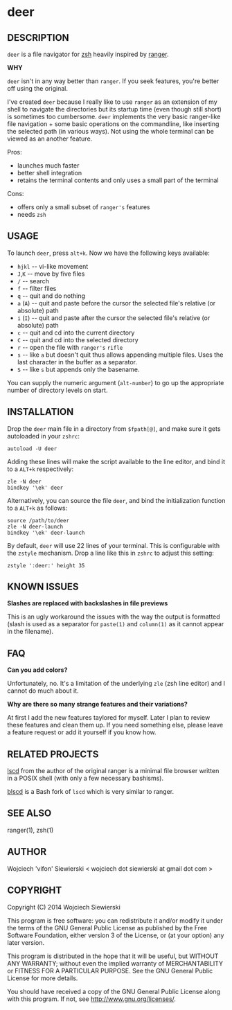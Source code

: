 deer
====

DESCRIPTION
-----------

`deer` is a file navigator for [zsh](http://zsh.sourceforge.net/)
heavily inspired by [ranger](http://ranger.nongnu.org/).

**WHY**

`deer` isn't in any way better than `ranger`. If you seek features,
you're better off using the original.

I've created `deer` because I really like to use `ranger` as an
extension of my shell to navigate the directories but its startup time
(even though still short) is sometimes too cumbersome. `deer`
implements the very basic ranger-like file navigation + some basic
operations on the commandline, like inserting the selected path (in
various ways). Not using the whole terminal can be viewed as an
another feature.

Pros:  
* launches much faster  
* better shell integration  
* retains the terminal contents and only uses a small part of the terminal  

Cons:  
* offers only a small subset of `ranger's` features  
* needs `zsh`  

USAGE
-----

To launch `deer`, press `alt+k`. Now we have the following keys available:

* `hjkl` --  vi-like movement
* `J`,`K` --  move by five files
* `/` -- search
* `f` -- filter files
* `q` -- quit and do nothing
* `a` (`A`) -- quit and paste before the cursor the selected file's relative (or absolute) path
* `i` (`I`) -- quit and paste after the cursor the selected file's relative (or absolute) path
* `c` -- quit and cd into the current directory
* `C` -- quit and cd into the selected directory
* `r` -- open the file with `ranger's` `rifle`
* `s` -- like `a` but doesn't quit thus allows appending multiple files. Uses the last character in the buffer as a separator.
* `S` -- like `s` but appends only the basename.

You can supply the numeric argument (`alt-number`) to go up the
appropriate number of directory levels on start.

INSTALLATION
------------

Drop the `deer` main file in a directory from `$fpath[@]`, and make sure it gets
autoloaded in your `zshrc`:

    autoload -U deer

Adding these lines will make the script available to the line editor, and bind
it to a `ALT+k` respectively:

    zle -N deer
    bindkey '\ek' deer

Alternatively, you can source the file `deer`, and bind the initialization
function to a `ALT+k` as follows:

    source /path/to/deer
    zle -N deer-launch
    bindkey '\ek' deer-launch

By default, `deer` will use 22 lines of your terminal. This is configurable
with the `zstyle` mechanism. Drop a line like this in `zshrc` to adjust this
setting:

    zstyle ':deer:' height 35


KNOWN ISSUES
------------

**Slashes are replaced with backslashes in file previews**

This is an ugly workaround the issues with the way the output is
formatted (slash is used as a separator for `paste(1)` and
`column(1)` as it cannot appear in the filename).

FAQ
---

**Can you add colors?**

Unfortunately, no. It's a limitation of the underlying `zle` (zsh
line editor) and I cannot do much about it.

**Why are there so many strange features and their variations?**

At first I add the new features taylored for myself. Later I plan to
review these features and clean them up. If you need something else,
please leave a feature request or add it yourself if you know how.

RELATED PROJECTS
----------------

[lscd](https://github.com/hut/lscd) from the author of the original
ranger is a minimal file browser written in a POSIX shell (with only a
few necessary bashisms).

[blscd](https://github.com/D630/blscd) is a Bash fork of `lscd` which
is very similar to ranger.

SEE ALSO
--------

ranger(1), zsh(1)

AUTHOR
------

Wojciech 'vifon' Siewierski < wojciech dot siewierski at gmail dot com >

COPYRIGHT
---------

Copyright (C) 2014  Wojciech Siewierski

This program is free software: you can redistribute it and/or modify
it under the terms of the GNU General Public License as published by
the Free Software Foundation, either version 3 of the License, or
(at your option) any later version.

This program is distributed in the hope that it will be useful,
but WITHOUT ANY WARRANTY; without even the implied warranty of
MERCHANTABILITY or FITNESS FOR A PARTICULAR PURPOSE.  See the
GNU General Public License for more details.

You should have received a copy of the GNU General Public License
along with this program.  If not, see <http://www.gnu.org/licenses/>.
